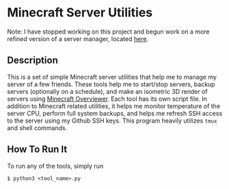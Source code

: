 # Minecraft Server Utilities

Note: I have stopped working on this project and begun work on a more refined version of a server manager, located [here](https://github.com/Broyojo/server).

## Description
This is a set of simple Minecraft server utilities that help me to manage my server of a few friends. These tools help me to start/stop servers, backup servers (optionally on a schedule), and make an isometric 3D render of servers using [Minecraft Overviewer](https://overviewer.org/). Each tool has its own script file. In addition to Minecraft related utilities, it helps me monitor temperature of the server CPU, perform full system backups, and helps me refresh SSH access to the server using my Github SSH keys. This program heavily utilizes `tmux` and shell commands. 

## How To Run It
To run any of the tools, simply run
```
$ python3 <tool_name>.py
```
